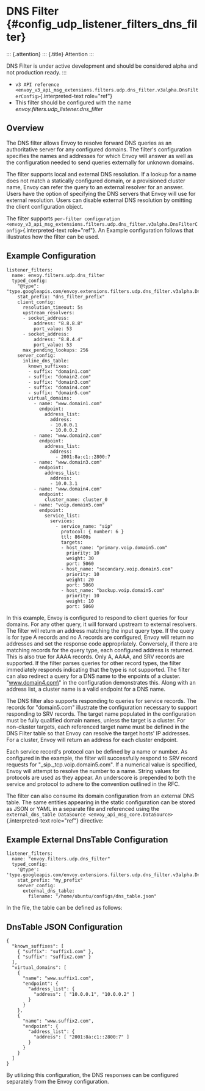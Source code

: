 DNS Filter {#config_udp_listener_filters_dns_filter}
==========

::: {.attention}
::: {.title}
Attention
:::

DNS Filter is under active development and should be considered alpha
and not production ready.
:::

-   `v3 API reference <envoy_v3_api_msg_extensions.filters.udp.dns_filter.v3alpha.DnsFilterConfig>`{.interpreted-text
    role="ref"}
-   This filter should be configured with the name
    *envoy.filters.udp_listener.dns_filter*

Overview
--------

The DNS filter allows Envoy to resolve forward DNS queries as an
authoritative server for any configured domains. The filter\'s
configuration specifies the names and addresses for which Envoy will
answer as well as the configuration needed to send queries externally
for unknown domains.

The filter supports local and external DNS resolution. If a lookup for a
name does not match a statically configured domain, or a provisioned
cluster name, Envoy can refer the query to an external resolver for an
answer. Users have the option of specifying the DNS servers that Envoy
will use for external resolution. Users can disable external DNS
resolution by omitting the client configuration object.

The filter supports `per-filter configuration
<envoy_v3_api_msg_extensions.filters.udp.dns_filter.v3alpha.DnsFilterConfig>`{.interpreted-text
role="ref"}. An Example configuration follows that illustrates how the
filter can be used.

Example Configuration
---------------------

``` {.yaml}
listener_filters:
  name: envoy.filters.udp.dns_filter
  typed_config:
    "@type": "type.googleapis.com/envoy.extensions.filters.udp.dns_filter.v3alpha.DnsFilterConfig"
    stat_prefix: "dns_filter_prefix"
    client_config:
      resolution_timeout: 5s
      upstream_resolvers:
      - socket_address:
          address: "8.8.8.8"
          port_value: 53
      - socket_address:
          address: "8.8.4.4"
          port_value: 53
      max_pending_lookups: 256
    server_config:
      inline_dns_table:
        known_suffixes:
        - suffix: "domain1.com"
        - suffix: "domain2.com"
        - suffix: "domain3.com"
        - suffix: "domain4.com"
        - suffix: "domain5.com"
        virtual_domains:
          - name: "www.domain1.com"
            endpoint:
              address_list:
                address:
                - 10.0.0.1
                - 10.0.0.2
          - name: "www.domain2.com"
            endpoint:
              address_list:
                address:
                  - 2001:8a:c1::2800:7
          - name: "www.domain3.com"
            endpoint:
              address_list:
                address:
                - 10.0.3.1
          - name: "www.domain4.com"
            endpoint:
              cluster_name: cluster_0
          - name: "voip.domain5.com"
            endpoint:
              service_list:
                services:
                  - service_name: "sip"
                    protocol: { number: 6 }
                    ttl: 86400s
                    targets:
                    - host_name: "primary.voip.domain5.com"
                      priority: 10
                      weight: 30
                      port: 5060
                    - host_name: "secondary.voip.domain5.com"
                      priority: 10
                      weight: 20
                      port: 5060
                    - host_name: "backup.voip.domain5.com"
                      priority: 10
                      weight: 10
                      port: 5060
```

In this example, Envoy is configured to respond to client queries for
four domains. For any other query, it will forward upstream to external
resolvers. The filter will return an address matching the input query
type. If the query is for type A records and no A records are
configured, Envoy will return no addresses and set the response code
appropriately. Conversely, if there are matching records for the query
type, each configured address is returned. This is also true for AAAA
records. Only A, AAAA, and SRV records are supported. If the filter
parses queries for other record types, the filter immediately responds
indicating that the type is not supported. The filter can also redirect
a query for a DNS name to the enpoints of a cluster. \"www.domain4.com\"
in the configuration demonstrates this. Along with an address list, a
cluster name is a valid endpoint for a DNS name.

The DNS filter also supports responding to queries for service records.
The records for \"domain5.com\" illustrate the configuration necessary
to support responding to SRV records. The target name populated in the
configuration must be fully qualified domain names, unless the target is
a cluster. For non-cluster targets, each referenced target name must be
defined in the DNS Filter table so that Envoy can resolve the target
hosts\' IP addresses. For a cluster, Envoy will return an address for
each cluster endpoint.

Each service record\'s protocol can be defined by a name or number. As
configured in the example, the filter will successfully respond to SRV
record requests for \"\_sip.\_tcp.voip.domain5.com\". If a numerical
value is specified, Envoy will attempt to resolve the number to a name.
String values for protocols are used as they appear. An underscore is
prepended to both the service and protocol to adhere to the convention
outlined in the RFC.

The filter can also consume its domain configuration from an external
DNS table. The same entities appearing in the static configuration can
be stored as JSON or YAML in a separate file and referenced using the
`external_dns_table DataSource <envoy_api_msg_core.DataSource>`{.interpreted-text
role="ref"} directive:

Example External DnsTable Configuration
---------------------------------------

``` {.yaml}
listener_filters:
  name: "envoy.filters.udp.dns_filter"
  typed_config:
    '@type': 'type.googleapis.com/envoy.extensions.filters.udp.dns_filter.v3alpha.DnsFilterConfig'
    stat_prefix: "my_prefix"
    server_config:
      external_dns_table:
        filename: "/home/ubuntu/configs/dns_table.json"
```

In the file, the table can be defined as follows:

DnsTable JSON Configuration
---------------------------

``` {.json}
{
  "known_suffixes": [
    { "suffix": "suffix1.com" },
    { "suffix": "suffix2.com" }
  ],
  "virtual_domains": [
    {
      "name": "www.suffix1.com",
      "endpoint": {
        "address_list": {
          "address": [ "10.0.0.1", "10.0.0.2" ]
        }
      }
    },
    {
      "name": "www.suffix2.com",
      "endpoint": {
        "address_list": {
          "address": [ "2001:8a:c1::2800:7" ]
        }
      }
    }
  ]
}
```

By utilizing this configuration, the DNS responses can be configured
separately from the Envoy configuration.
